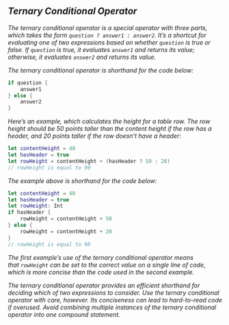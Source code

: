 ## *Ternary Conditional Operator*

*The ternary conditional operator is a special operator with three parts, which takes the form `question ? answer1 : answer2`. It’s a shortcut for evaluating one of two expressions based on whether `question` is true or false. If `question` is true, it evaluates `answer1` and returns its value; otherwise, it evaluates `answer2` and returns its value.*

*The ternary conditional operator is shorthand for the code below:*

```swift
if question {
    answer1
} else {
    answer2
}
```

*Here’s an example, which calculates the height for a table row. The row height should be 50 points taller than the content height if the row has a header, and 20 points taller if the row doesn’t have a header:*

```swift
let contentHeight = 40
let hasHeader = true
let rowHeight = contentHeight + (hasHeader ? 50 : 20)
// rowHeight is equal to 90
```

*The example above is shorthand for the code below:*

```swift
let contentHeight = 40
let hasHeader = true
let rowHeight: Int
if hasHeader {
    rowHeight = contentHeight + 50
} else {
    rowHeight = contentHeight + 20
}
// rowHeight is equal to 90
```

*The first example’s use of the ternary conditional operator means that `rowHeight` can be set to the correct value on a single line of code, which is more concise than the code used in the second example.*

*The ternary conditional operator provides an efficient shorthand for deciding which of two expressions to consider. Use the ternary conditional operator with care, however. Its conciseness can lead to hard-to-read code if overused. Avoid combining multiple instances of the ternary conditional operator into one compound statement.*


